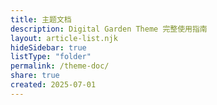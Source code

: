 ```yaml
---
title: 主题文档
description: Digital Garden Theme 完整使用指南
layout: article-list.njk
hideSidebar: true
listType: "folder"
permalink: /theme-doc/
share: true
created: 2025-07-01
---
```

